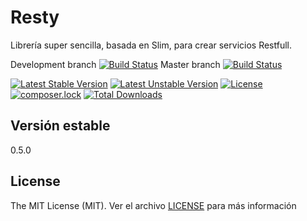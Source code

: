 Resty
=====

Librería super sencilla, basada en Slim, para crear servicios Restfull.


Development branch [![Build Status](https://travis-ci.org/restyphp/resty.svg?branch=development)](https://travis-ci.org/restyphp/resty)
Master branch [![Build Status](https://travis-ci.org/restyphp/resty.svg?branch=master)](https://travis-ci.org/restyphp/resty)

[![Latest Stable Version](https://poser.pugx.org/restyphp/resty/v/stable)](https://packagist.org/packages/restyphp/resty)
[![Latest Unstable Version](https://poser.pugx.org/restyphp/resty/v/unstable)](https://packagist.org/packages/restyphp/resty)
[![License](https://poser.pugx.org/restyphp/resty/license)](https://packagist.org/packages/restyphp/resty)
[![composer.lock](https://poser.pugx.org/restyphp/resty/composerlock)](https://packagist.org/packages/restyphp/resty)
[![Total Downloads](https://poser.pugx.org/restyphp/resty/downloads)](https://packagist.org/packages/restyphp/resty)


Versión estable
---------------

0.5.0

License
-------

The MIT License (MIT). Ver el archivo [LICENSE](LICENSE.md) para más información
